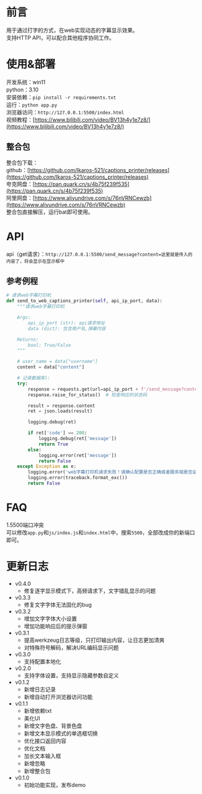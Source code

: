# 前言
用于通过打字的方式，在web实现动态的字幕显示效果。  
支持HTTP API，可以配合其他程序协同工作。  

# 使用&部署
开发系统：win11  
python：3.10  
安装依赖：`pip install -r requirements.txt`  
运行：`python app.py`  
浏览器访问：`http://127.0.0.1:5500/index.html`  
视频教程：[https://www.bilibili.com/video/BV13h4y1e7z8/](https://www.bilibili.com/video/BV13h4y1e7z8/)  

## 整合包
整合包下载：  
github：[https://github.com/Ikaros-521/captions_printer/releases](https://github.com/Ikaros-521/captions_printer/releases)  
夸克网盘：[https://pan.quark.cn/s/4b75f239f535](https://pan.quark.cn/s/4b75f239f535)  
阿里网盘：[https://www.aliyundrive.com/s/76nVRNCewzb](https://www.aliyundrive.com/s/76nVRNCewzb)  
整合包直接解压，运行bat即可使用。  

# API

api（get请求）：`http://127.0.0.1:5500/send_message?content=这里就是传入的内容了，将会显示在显示框中`  

## 参考例程
```python
# 请求web字幕打印机
def send_to_web_captions_printer(self, api_ip_port, data):
    """请求web字幕打印机

    Args:
        api_ip_port (str): api请求地址
        data (dict): 包含用户名,弹幕内容

    Returns:
        bool: True/False
    """

    # user_name = data["username"]
    content = data["content"]

    # 记录数据库):
    try:
        response = requests.get(url=api_ip_port + f'/send_message?content={content}')
        response.raise_for_status()  # 检查响应的状态码

        result = response.content
        ret = json.loads(result)

        logging.debug(ret)

        if ret['code'] == 200:
            logging.debug(ret['message'])
            return True
        else:
            logging.error(ret['message'])
            return False
    except Exception as e:
        logging.error('web字幕打印机请求失败！请确认配置是否正确或者服务端是否运行！')
        logging.error(traceback.format_exc())
        return False
```

# FAQ
1.5500端口冲突  
可以修改`app.py`和`js/index.js`和`index.html`中，搜索`5500`，全部改成你的新端口即可。  

# 更新日志
- v0.4.0
  - 修复逐字显示模式下，高频请求下，文字错乱显示的问题
- v0.3.3
  - 修复文字字体无法固化的bug
- v0.3.2
  - 增加文字字体大小设置
  - 增加功能响应后的提示弹窗
- v0.3.1
  - 提高werkzeug日志等级，只打印输出内容，让日志更加清爽
  - 对特殊符号解码，解决URL编码显示问题
- v0.3.0
  - 支持配置本地化
- v0.2.0
  - 支持字体设置，支持显示隐藏参数自定义
- v0.1.2
  - 新增日志记录
  - 新增自动打开浏览器访问功能
- v0.1.1
  - 新增依赖txt
  - 美化UI
  - 新增文字色盘、背景色盘
  - 新增文本显示模式的单选框切换
  - 优化接口返回内容
  - 优化文档
  - 加长文本输入框
  - 新增忽略
  - 新增整合包
- v0.1.0
  - 初始功能实现，发布demo